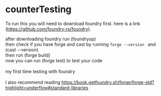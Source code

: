 # counterTesting

To run this you will need to download foundry first. here is a link (https://github.com/foundry-rs/foundry).

after downloading foundry run (foundryup)  </br>
then check if you have forge and cast by running <code>forge --version </code> and (cast --version) </br>
then run (forge build) </br>
now you can run (forge test) to test your code </br>
</br>
my first time testing with foundry </br>
</br>
I also recommend reading https://book.getfoundry.sh/forge/forge-std?highlight=underflow#standard-libraries
